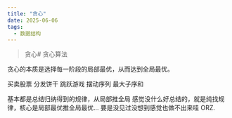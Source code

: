 ```yaml
---
title: "贪心"
date: 2025-06-06
tags:
  - 数据结构
---
```

> 贪心# 贪心算法

贪心的本质是选择每一阶段的局部最优，从而达到全局最优。

买卖股票
分发饼干
跳跃游戏
摆动序列
最大子序和

基本都是总结归纳得到的规律，从局部推全局
感觉没什么好总结的，就是纯找规律，核心是局部最优推全局最优...
要是没见过没想到感觉也做不出来哇 ORZ.